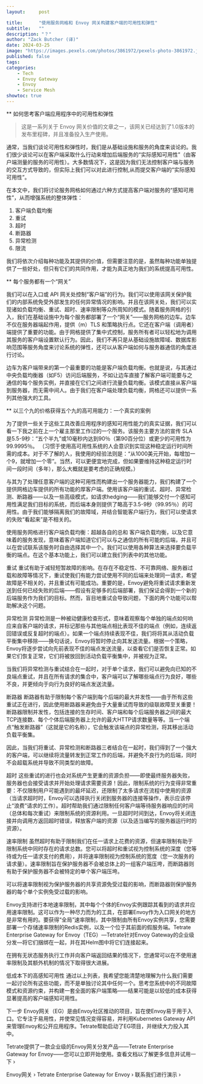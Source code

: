 ```yaml
---
layout:     post

title:      "使用服务网格和 Envoy 网关构建客户端的可用性和弹性"
subtitle:   ""
description: "？"
author: "Zack Butcher (译)"
date: 2024-03-25
image: "https://images.pexels.com/photos/3861972/pexels-photo-3861972.jpeg?auto=compress&cs=tinysrgb&w=1260&h=750&dpr=2"
published: false
tags:
categories:
    - Tech
    - Envoy Gateway
    - Envoy
    - Service Mesh
showtoc: true
---
```


** 如何思考客户端应用程序中的可用性和弹性

> 这是一系列关于 Envoy 网关价值的文章之一，该网关已经达到了1.0版本的发布里程碑，并且准备投入生产使用。

通常，当我们谈论可用性和弹性时，我们是从基础设施和服务的角度来谈论的。我们很少谈论可以在客户端采取什么行动来增加后端服务的“实际感知可用性”（由客户端测量的服务的可用性）。大多数情况下，这是因为我们无法控制客户端与服务的交互方式导致的，但实际上我们可以对此进行控制,从而提交客户端的“实际感知可用性”。

在本文中，我们将讨论服务网格如何通过六种方式提高客户端对服务的“感知可用性”，从而增强系统的整体弹性：

1. 客户端负载均衡
2. 重试
3. 超时
4. 断路器
5. 异常检测
6. 限流

我们将依次介绍每种功能及其提供的价值，但需要注意的是，虽然每种功能单独提供了一些好处，但只有它们的共同作用，才能为真正地为我们的系统提高可用性。

** 每个服务都有一个“网关”

我们可以在入口或 API 网关处控制“客户端”的行为。我们可以使用该网关保护我们的内部系统免受外部发生的任何异常情况的影响。并且在该网关处，我们可以实现诸如负载均衡、重试、超时、速率限制等众所周知的模式。随着服务网格的引入，我们在基础设施中为每个服务都部署了一个“网关”——服务网格的边车。边车不仅在服务器端起作用，提供（m）TLS 和策略执行点。它还在客户端（调用者）端提供了重要的功能。由于网格提供了集中式控制，服务所有者可以轻松地为调用其服务的客户端设置默认行为。因此，我们不再只是从基础设施故障域、数据库影响范围等服务角度来讨论系统的弹性，还可以从客户端如何与服务器通信的角度进行讨论。

边车为客户端带来的第一个最重要的功能是客户端负载均衡。也就是说，与其通过中央负载均衡器（如F5）访问后端服务，不如让边车直接了解客户端可能要与之通信的每个服务实例，并直接在它们之间进行流量负载均衡。该模式直接从客户端到服务器，而无需中间人。由于我们在客户端处理负载均衡，网格还可以提供一系列其他强大的工具。

** 以三个九的价格获得五个九的高可用能力：一个真实的案例

为了提供一些关于这些工具改善应用程序的感知可用性能力的真实证据，我们可以看一下我之前在上一个雇主那里工作过的一个服务。该服务主要方法的宣传 SLA 是5.5-9秒：“五个半九”或10毫秒内达到90％（第90百分位）或更少的可用性为99.9995％。 （习惯于使用高可用性系统的人会意识到实现这种稳定运行时间所需的成本。对于不了解的人，我使用的经验法则是：“从1000美元开始，每增加一个9，就增加一个零”。当然，可以更便宜地完成，但如果要维持这种稳定运行时间一段时间（多年），那么大概就是要考虑的正确规模。）

与其为了处理任意客户端的这种可用性而构建出一个服务器能力，我们构建了一个提供网格边车提供的所有功能的厚客户端。使用该客户端的重试、超时、异常检测、断路器——以及一些高级模式，如请求hedging——我们能够交付一个感知可用性满足我们目标的系统，而后端本身则提供了略高于3.5-9秒（99.95％）的可用性。由于我们能够隔离我们的故障域，并结合智能客户端行为，我们可以使请求的失败“看起来”是不相关的。

使用服务网格进行客户端负载均衡：超越各自的总和
客户端负载均衡，以及它意味着的服务发现，意味着客户端知道它们可以与之通信的所有可能的后端，并且可以在尝试联系该服务时自由选择其中一个。我们可以使用各种算法来选择要负载平衡的端点。在这个基本功能上，我们可以建立我们列表中的其他功能。

重试
重试有助于减轻短暂故障的影响。在存在不稳定性、不可靠网络、服务器过载和故障等情况下，重试使我们有能力尝试使用不同的后端来处理同一请求，希望故障是不相关的，并且重试有可能成功。重要的是，Envoy避免将重试请求重新发送到任何已经失败的后端——假设有足够多的后端部署，我们保证会得到一个新的后端服务作为我们的目标。然而，盲目地重试会导致问题，下面的两个功能可以帮助解决这个问题。

异常检测
异常检测是一种被动健康检查形式，意味着观察每个单独的端点如何响应来自客户端的请求，并标记那些与其他端点相比表现不佳的端点（例如，连续返回错误或反复超时的端点）。如果一个端点持续表现不佳，我们将将其从活动负载平衡集中移除——换句话说，Envoy将暂时停止向其发送流量。根据一个策略，Envoy将逐步尝试向先前表现不佳的端点发送流量，以查看它们是否恢复正常。如果它们恢复正常，它们将被放回到活动负载平衡集中，并被视为正常。

当我们将异常检测与重试结合在一起时，对于单个请求，我们可以避免向已知的不良端点重试，并且在所有请求的集合中，客户端可以了解哪些端点行为良好，哪些不良，并更倾向于向行为良好的端点发送流量。

断路器
断路器有助于限制每个客户端到每个后端的最大并发性——由于所有这些重试正在进行，因此使用断路器来避免由于大量重试而导致的级联故障至关重要！断路器限制并发性，包括连接的生存时间、客户端和每个后端服务器之间的最大TCP连接数、每个个体后端服务器上允许的最大HTTP请求数量等等。当一个端点“触发断路器”（这就是它的名称），它会触发该端点的异常检测，将其移出活动负载平衡集。

因此，当我们将重试、异常检测和断路器三者结合在一起时，我们得到了一个强大的客户端，可以继续将流量转发到正常工作的后端，并避免不良行为的后端，同时不会超载系统并导致不同类型的故障。

超时
这些重试的进行也会对系统产生更重的资源负担——即使最终服务器失败，服务器也会接受请求并开始处理请求需要资源！因此，限制系统的行为变得非常重要：不仅限制用户可能遇到的最坏延迟，还限制了太多请求在流程中使用的资源（当请求超时时，Envoy可以选择执行关闭到服务器的连接等操作，表示应该停止“浪费”请求的工作）。超时帮助我们通过限制任何客户端等待服务器响应的时间（总体和每次重试）来限制系统的资源利用。一旦超时时间到达，Envoy将关闭连接并向调用方返回超时错误，释放客户端的资源（以及适当编写的服务器运行时的资源）。

速率限制
虽然超时有助于限制我们在任一请求上花费的资源，但速率限制有助于限制系统中同时存在的请求总数。您可以将超时和重试视为控制系统的深度（您等待或为任一请求支付的费用），并将速率限制视为控制系统的宽度（您一次服务的请求量）。速率限制旨在保护服务器不会被总体上的一组客户端压垮，而断路器则有助于保护服务器不会被特定的单个客户端压垮。

可以将速率限制视为保护服务器的共享资源免受过载的影响，而断路器则保护服务器的每个单个实例免受过载的影响。

Envoy支持进行本地速率限制，其中每个个体的Envoy实例跟踪其看到的请求并应用速率限制。这可以作为一种尽力而为的工具，在部署Envoy作为入口网关的地方是非常有用的。要获得“全局”速率限制，其中限制由所有Envoy实例共享，您需要部署一个存储速率限制的Redis实例，以及一个位于其前面的假服务端。Tetrate Enterprise Gateway for Envoy（TEG）—Tetrate针对Envoy Gateway的企业级分发—将它们捆绑在一起，并在其Helm图中将它们连接起来。

在拥有无状态服务执行工作并向客户端返回结果的情况下，您通常可以在不使用速率限制及其额外机制的情况下取得很大进展。

低成本下的高感知可用性
通过以上列表，我希望您能清楚地理解为什么我们需要一起讨论所有这些功能，而不是单独讨论其中任何一个。思考您系统中的不同故障模式和资源约束，并构建一套全面的客户端策略——结果可能是以较低的成本获得显著提高的客户端感知可用性。

下一步
Envoy网关（EG）是由Envoy社区推动的项目，旨在使Envoy易于用于入口。它专注于易用性，并使常见情况变得容易，并利用Kubernetes Gateway API来管理Envoy和公开应用程序。Tetrate帮助启动了EG项目，并继续大力投入其中。

Tetrate提供了一款企业级的Envoy网关分发产品——Tetrate Enterprise Gateway for Envoy——您可以立即开始使用。查看文档以了解更多信息并试用一下 ›

Envoy网关 ›
Tetrate Enterprise Gateway for Envoy ›
联系我们进行演示 ›
